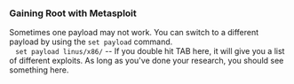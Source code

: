 ### Gaining Root with Metasploit

Sometimes one payload may not work.  You can switch to a different payload by using the `set payload` command.  
&ensp;	`set payload linus/x86/` -- If you double hit TAB here, it will give you a list of different exploits.  As long as you've done your research, you should see something here.